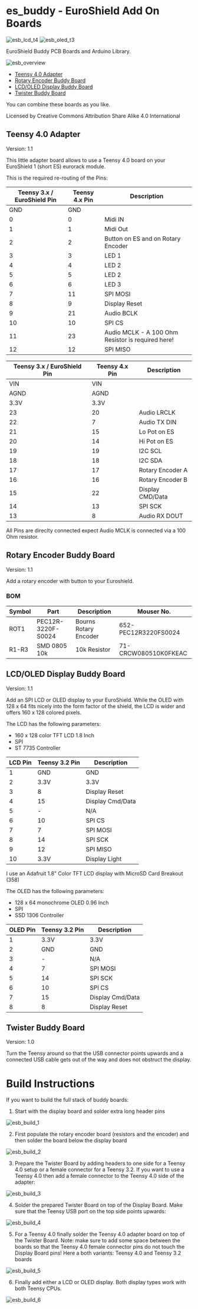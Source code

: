 # es_buddy - EuroShield Add On Boards

![esb_lcd_t4](images/esb_lcd_t4.jpg?raw=true "Teensy 4.0 with LCD") ![esb_oled_t3](images/esb_oled_t3.jpg?raw=true "Teensy 3.2 with OLED")

EuroShield Buddy PCB Boards and Arduino Library.

![esb_overview](images/esb_overview.jpg "The ES Buddy Board Gallery")

  - [Teensy 4.0 Adapter](#teensy-40-adapter)
  - [Rotary Encoder Buddy Board](#rotary-encoder-buddy-board)
  - [LCD/OLED Display Buddy Board](#lcd/oled-display-buddy-board)
  - [Twister Buddy Board](#twister-buddy-board)

You can combine these boards as you like.

Licensed by Creative Commons Attribution Share Alike 4.0 International

## Teensy 4.0 Adapter

Version: 1.1

This little adapter board allows to use a Teensy 4.0 board on your EuroShield 1 (short ES) eurorack module.

This is the required re-routing of the Pins:

| Teensy 3.x / EuroShield Pin | Teensy 4.x Pin | Description |
|-----------------------------|----------------|-------------|
| GND | GND | |
| 0 | 0 | Midi IN |
| 1 | 1 | Midi Out |
| 2 | 2 | Button on ES and on Rotary Encoder |
| 3 | 3 | LED 1 |
| 4 | 4 | LED 2 |
| 5 | 5 | LED 2 |
| 6 | 6 | LED 3 |
| 7 | 11 | SPI MOSI |
| 8 | 9 | Display Reset |
| 9 | 21 | Audio BCLK |
| 10 | 10 | SPI CS |
| 11 | 23 | Audio MCLK - A 100 Ohm Resistor is required here! |
| 12 | 12 | SPI MISO |

| Teensy 3.x / EuroShield Pin | Teensy 4.x Pin | Description |
|-----------------------------|----------------|-------------|
| VIN | VIN | |
| AGND | AGND | |
| 3.3V | 3.3V | |
| 23 | 20 | Audio LRCLK |
| 22 | 7 | Audio TX DIN |
| 21 | 15 | Lo Pot on ES |
| 20 | 14 | Hi Pot on ES |
| 19 | 19 | I2C SCL |
| 18 | 18 | I2C SDA |
| 17 | 17 | Rotary Encoder A |
| 16 | 16 | Rotary Encoder B |
| 15 | 22 | Display CMD/Data |
| 14 | 13 | SPI SCK |
| 13 | 8 | Audio RX DOUT |

All Pins are direclty connected expect Audio MCLK is connected via
a 100 Ohm resistor.

## Rotary Encoder Buddy Board

Version: 1.1

Add a rotary encoder with button to your Euroshield.

### BOM

| Symbol | Part | Description | Mouser No. |
|--------|------|-------------|------------|
| ROT1 | PEC12R-3220F-S0024 | Bourns Rotary Encoder | 652-PEC12R3220FS0024 |
| R1-R3 | SMD 0805 10k | 10k Resistor | 71-CRCW080510K0FKEAC |

## LCD/OLED Display Buddy Board

Version: 1.1

Add an SPI LCD or OLED display to your EuroShield. While the OLED with 
128 x 64 fits nicely into the form factor of the shield, the LCD is wider
and offers 160 x 128 colored pixels.

The LCD has the following parameters:

 - 160 x 128 color TFT LCD 1.8 Inch
 - SPI
 - ST 7735 Controller

| LCD Pin | Teensy 3.2 Pin | Description |
| ------- | ---------- | ----------- |
| 1 | GND | GND |
| 2 | 3.3V | 3.3V |
| 3 | 8  | Display Reset |
| 4 | 15 | Display Cmd/Data |
| 5 | -  | N/A |
| 6 | 10 | SPI CS |
| 7 | 7  | SPI MOSI |
| 8 | 14 | SPI SCK |
| 9 | 12 | SPI MISO |
| 10 | 3.3V | Display Light |

I use an Adafruit 1.8" Color TFT LCD display with MicroSD Card Breakout (358)

The OLED has the following parameters:

- 128 x 64 monochrome OLED 0.96 Inch
- SPI
- SSD 1306 Controller

| OLED Pin | Teensy 3.2 Pin | Description |
| ------- | ---------- | ----------- |
| 1 | 3.3V | 3.3V |
| 2 | GND | GND |
| 3 | -  | N/A|
| 4 | 7  | SPI MOSI |
| 5 | 14 | SPI SCK |
| 6 | 10 | SPI CS |
| 7 | 15 | Display Cmd/Data |
| 8 | 8  | Display Reset |

## Twister Buddy Board

Version: 1.0

Turn the Teensy around so that the USB connector points upwards and 
a connected USB cable gets out of the way and does not obstruct the display.

# Build Instructions

If you want to build the full stack of buddy boards:

1. Start with the display board and solder extra long header pins

  ![esb_build_1](images/esb_build_1.jpg?raw=true "Start with Display")

2. First populate the rotary encoder board (resistors and the encoder) and 
  then solder the board below the display board

  ![esb_build_2](images/esb_build_2.jpg?raw=true "Stack Rotary Encoder below")

3. Prepare the Twister Board by adding headers to one side for a Teensy 4.0
  setup or a female connector for a Teensy 3.2. If you want to 
  use a Teensy 4.0 then add a female connector to the Teensy 4.0 side of the
  adapter:

  ![esb_build_3](images/esb_build_3.jpg?raw=true "Stack Rotary Encoder below")

4. Solder the prepared Twister Board on top of the Display Board. Make sure
  that the Teensy USB port on the top side points upwards:

  ![esb_build_4](images/esb_build_4.jpg?raw=true "Add Twister Board")

5. For a Teensy 4.0 finally solder the Teensy 4.0 adapter board on top of
  the Twister Board. Note: make sure to add some space between the boards
  so that the Teensy 4.0 female connector pins do not touch the Display
  Board pins! Here a both variants: Teensy 4.0 and Teensy 3.2 boards

  ![esb_build_5](images/esb_build_5.jpg?raw=true "Both Teensy 4.0 and Teensy 3.2 Board")

6. Finally add either a LCD or OLED display. Both display types work with 
  both Teensy CPUs.

  ![esb_build_6](images/esb_build_6.jpg?raw=true "Add LCD or OLED Display")

